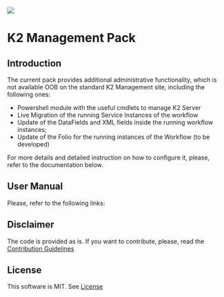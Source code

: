 [<img src="https://k2-konstantin.visualstudio.com/_apis/public/build/definitions/d32f7a6a-c550-4604-8ec5-b1c63413015c/5/badge"/>](https://k2-konstantin.visualstudio.com/EmailTemplate/_build/index?definitionId=5)

# K2 Management Pack
## Introduction
The current pack provides additional administrative functionality, which is not available OOB on the standard K2 Management site, including the following ones:
- Powershell module with the useful cmdlets to manage K2 Server
- Live Migration of the running Service Instances of the workflow
- Update of the DataFields and XML fields inside the running workflow instances;
- Update of the Folio for the running instances of the Workflow (to be developed)

For more details and detailed instruction on how to configure it, please, refer to the documentation below.

## User Manual
Please, refer to the following links:

## Disclaimer
The code is provided as is. If you want to contribute, please, read the [Contribution Guidelines](CONTRIBUTION.md)

## License
This software is MIT. See [License](LICENSE)
